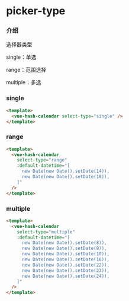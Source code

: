 # picker-type

### 介绍

选择器类型

single：单选

range：范围选择

multiple：多选

### single

```html
<template>
  <vue-hash-calendar select-type="single" />
</template>
```

### range

```html
<template>
  <vue-hash-calendar
    select-type="range"
    :default-datetime="[
      new Date(new Date().setDate(14)),
      new Date(new Date().setDate(18)),
    ]"
  />
</template>
```

### multiple

```html
<template>
  <vue-hash-calendar
    select-type="multiple"
    :default-datetime="[
      new Date(new Date().setDate(8)),
      new Date(new Date().setDate(9)),
      new Date(new Date().setDate(10)),
      new Date(new Date().setDate(16)),
      new Date(new Date().setDate(22)),
      new Date(new Date().setDate(23)),
      new Date(new Date().setDate(24)),
    ]"
  />
</template>
```
